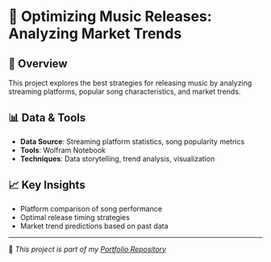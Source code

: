# 🎵 Optimizing Music Releases: Analyzing Market Trends

## 📌 Overview
This project explores the best strategies for releasing music by analyzing streaming platforms, popular song characteristics, and market trends.

## 📊 Data & Tools
- **Data Source**: Streaming platform statistics, song popularity metrics
- **Tools**: Wolfram Notebook
- **Techniques**: Data storytelling, trend analysis, visualization

## 📈 Key Insights
- Platform comparison of song performance
- Optimal release timing strategies
- Market trend predictions based on past data

---
📌 *This project is part of my [Portfolio Repository](https://github.com/linda3462020/Data-Analytics-Portfolio)*

